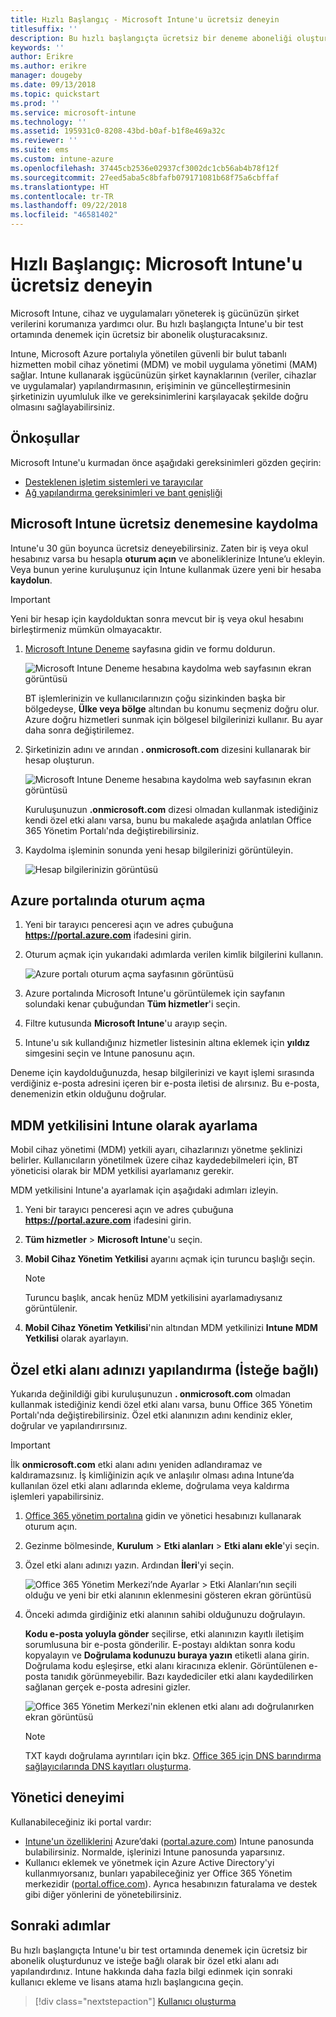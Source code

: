 ```yaml
---
title: Hızlı Başlangıç - Microsoft Intune'u ücretsiz deneyin
titlesuffix: ''
description: Bu hızlı başlangıçta ücretsiz bir deneme aboneliği oluşturacak, desteklenen yapılandırmaları ve ağ gereksinimlerini anlayacak ve isterseniz kendi etki alanı adınızı yapılandıracaksınız.
keywords: ''
author: Erikre
ms.author: erikre
manager: dougeby
ms.date: 09/13/2018
ms.topic: quickstart
ms.prod: ''
ms.service: microsoft-intune
ms.technology: ''
ms.assetid: 195931c0-8208-43bd-b0af-b1f8e469a32c
ms.reviewer: ''
ms.suite: ems
ms.custom: intune-azure
ms.openlocfilehash: 37445cb2536e02937cf3002dc1cb56ab4b78f12f
ms.sourcegitcommit: 27eed5aba5c8bfafb079171081b68f75a6cbffaf
ms.translationtype: HT
ms.contentlocale: tr-TR
ms.lasthandoff: 09/22/2018
ms.locfileid: "46581402"
---
```

# <a name="quickstart-try-microsoft-intune-for-free"></a>Hızlı Başlangıç: Microsoft Intune'u ücretsiz deneyin 

Microsoft Intune, cihaz ve uygulamaları yöneterek iş gücünüzün şirket verilerini korumanıza yardımcı olur. Bu hızlı başlangıçta Intune'u bir test ortamında denemek için ücretsiz bir abonelik oluşturacaksınız.

Intune, Microsoft Azure portalıyla yönetilen güvenli bir bulut tabanlı hizmetten mobil cihaz yönetimi (MDM) ve mobil uygulama yönetimi (MAM) sağlar. Intune kullanarak işgücünüzün şirket kaynaklarının (veriler, cihazlar ve uygulamalar) yapılandırmasının, erişiminin ve güncelleştirmesinin şirketinizin uyumluluk ilke ve gereksinimlerini karşılayacak şekilde doğru olmasını sağlayabilirsiniz. 

## <a name="prerequisites"></a>Önkoşullar
Microsoft Intune'u kurmadan önce aşağıdaki gereksinimleri gözden geçirin:

   - [Desteklenen işletim sistemleri ve tarayıcılar](supported-devices-browsers.md) 
   - [Ağ yapılandırma gereksinimleri ve bant genişliği](network-bandwidth-use.md)

## <a name="sign-up-for-a-microsoft-intune-free-trial"></a>Microsoft Intune ücretsiz denemesine kaydolma

Intune'u 30 gün boyunca ücretsiz deneyebilirsiniz. Zaten bir iş veya okul hesabınız varsa bu hesapla **oturum açın** ve aboneliklerinize Intune’u ekleyin. Veya bunun yerine kuruluşunuz için Intune kullanmak üzere yeni bir hesaba **kaydolun**.

> [!IMPORTANT]
> Yeni bir hesap için kaydolduktan sonra mevcut bir iş veya okul hesabını birleştirmeniz mümkün olmayacaktır.

1. [Microsoft Intune Deneme](https://go.microsoft.com/fwlink/?linkid=2019088) sayfasına gidin ve formu doldurun.

    ![Microsoft Intune Deneme hesabına kaydolma web sayfasının ekran görüntüsü](./media/account-sign-up-site-full-browser.png)

    BT işlemlerinizin ve kullanıcılarınızın çoğu sizinkinden başka bir bölgedeyse, **Ülke veya bölge** altından bu konumu seçmeniz doğru olur. Azure doğru hizmetleri sunmak için bölgesel bilgilerinizi kullanır. Bu ayar daha sonra değiştirilemez.

2. Şirketinizin adını ve arından **. onmicrosoft.com** dizesini kullanarak bir hesap oluşturun. 

    ![Microsoft Intune Deneme hesabına kaydolma web sayfasının ekran görüntüsü](./media/account-sign-up-site-user-id.png)

    Kuruluşunuzun **.onmicrosoft.com** dizesi olmadan kullanmak istediğiniz kendi özel etki alanı varsa, bunu bu makalede aşağıda anlatılan Office 365 Yönetim Portalı'nda değiştirebilirsiniz.

3. Kaydolma işleminin sonunda yeni hesap bilgilerinizi görüntüleyin.

    ![Hesap bilgilerinizin görüntüsü](./media/intune-end-of-sign-up-process.png) 

## <a name="sign-in-to-the-azure-portal"></a>Azure portalında oturum açma

1. Yeni bir tarayıcı penceresi açın ve adres çubuğuna **https://portal.azure.com** ifadesini girin. 
2. Oturum açmak için yukarıdaki adımlarda verilen kimlik bilgilerini kullanın.

    ![Azure portalı oturum açma sayfasının görüntüsü](./media/azure-portal-signin.png)

3. Azure portalında Microsoft Intune'u görüntülemek için sayfanın solundaki kenar çubuğundan **Tüm hizmetler**'i seçin.
4. Filtre kutusunda **Microsoft Intune**'u arayıp seçin.
5. Intune'u sık kullandığınız hizmetler listesinin altına eklemek için **yıldız** simgesini seçin ve Intune panosunu açın.

Deneme için kaydolduğunuzda, hesap bilgilerinizi ve kayıt işlemi sırasında verdiğiniz e-posta adresini içeren bir e-posta iletisi de alırsınız. Bu e-posta, denemenizin etkin olduğunu doğrular.

## <a name="set-the-mdm-authority-to-intune"></a>MDM yetkilisini Intune olarak ayarlama

Mobil cihaz yönetimi (MDM) yetkili ayarı, cihazlarınızı yönetme şeklinizi belirler. Kullanıcıların yönetilmek üzere cihaz kaydedebilmeleri için, BT yöneticisi olarak bir MDM yetkilisi ayarlamanız gerekir.

MDM yetkilisini Intune'a ayarlamak için aşağıdaki adımları izleyin.

1. Yeni bir tarayıcı penceresi açın ve adres çubuğuna **https://portal.azure.com** ifadesini girin. 
2. **Tüm hizmetler** > **Microsoft Intune**'u seçin.
3. **Mobil Cihaz Yönetim Yetkilisi** ayarını açmak için turuncu başlığı seçin. 

    > [!NOTE]
    > Turuncu başlık, ancak henüz MDM yetkilisini ayarlamadıysanız görüntülenir.

4. **Mobil Cihaz Yönetim Yetkilisi**'nin altından MDM yetkilinizi **Intune MDM Yetkilisi** olarak ayarlayın.

## <a name="configure-your-custom-domain-name-optional"></a>Özel etki alanı adınızı yapılandırma (İsteğe bağlı)

Yukarıda değinildiği gibi kuruluşunuzun **. onmicrosoft.com** olmadan kullanmak istediğiniz kendi özel etki alanı varsa, bunu Office 365 Yönetim Portalı'nda değiştirebilirsiniz. Özel etki alanınızın adını kendiniz ekler, doğrular ve yapılandırırsınız.  

> [!IMPORTANT]
> İlk **onmicrosoft.com** etki alanı adını yeniden adlandıramaz ve kaldıramazsınız. İş kimliğinizin açık ve anlaşılır olması adına Intune’da kullanılan özel etki alanı adlarında ekleme, doğrulama veya kaldırma işlemleri yapabilirsiniz.

1. [Office 365 yönetim portalına](https://portal.office.com/Admin/Default.aspx) gidin ve yönetici hesabınızı kullanarak oturum açın.

2. Gezinme bölmesinde, **Kurulum** > **Etki alanları** > **Etki alanı ekle**'yi seçin.

3. Özel etki alanı adınızı yazın. Ardından **İleri**'yi seçin.

   ![Office 365 Yönetim Merkezi’nde Ayarlar > Etki Alanları’nın seçili olduğu ve yeni bir etki alanının eklenmesini gösteren ekran görüntüsü](./media/domain-custom-add.png)

4. Önceki adımda girdiğiniz etki alanının sahibi olduğunuzu doğrulayın. 
    
    **Kodu e-posta yoluyla gönder** seçilirse, etki alanınızın kayıtlı iletişim sorumlusuna bir e-posta gönderilir. E-postayı aldıktan sonra kodu kopyalayın ve **Doğrulama kodunuzu buraya yazın** etiketli alana girin. Doğrulama kodu eşleşirse, etki alanı kiracınıza eklenir. Görüntülenen e-posta tanıdık görünmeyebilir. Bazı kaydediciler etki alanı kaydedilirken sağlanan gerçek e-posta adresini gizler.

   ![Office 365 Yönetim Merkezi'nin eklenen etki alanı adı doğrulanırken ekran görüntüsü](./media/domain-custom-verify.png)

   > [!NOTE]
   > TXT kaydı doğrulama ayrıntıları için bkz. [Office 365 için DNS barındırma sağlayıcılarında DNS kayıtları oluşturma](https://support.office.com/article/Create-DNS-records-at-any-DNS-hosting-provider-for-Office-365-7B7B075D-79F9-4E37-8A9E-FB60C1D95166).

## <a name="admin-experiences"></a>Yönetici deneyimi

Kullanabileceğiniz iki portal vardır:
- [Intune'un özelliklerini](what-is-intune.md) Azure’daki ([portal.azure.com](https://portal.azure.com)) Intune panosunda bulabilirsiniz. Normalde, işlerinizi Intune panosunda yaparsınız.
- Kullanıcı eklemek ve yönetmek için Azure Active Directory'yi kullanmıyorsanız, bunları yapabileceğiniz yer Office 365 Yönetim merkezidir ([portal.office.com](https://portal.office.com)). Ayrıca hesabınızın faturalama ve destek gibi diğer yönlerini de yönetebilirsiniz.

## <a name="next-steps"></a>Sonraki adımlar

Bu hızlı başlangıçta Intune'u bir test ortamında denemek için ücretsiz bir abonelik oluşturdunuz ve isteğe bağlı olarak bir özel etki alanı adı yapılandırdınız. Intune hakkında daha fazla bilgi edinmek için sonraki kullanıcı ekleme ve lisans atama hızlı başlangıcına geçin.

> [!div class="nextstepaction"]
> [Kullanıcı oluşturma](get-started-users.md)

